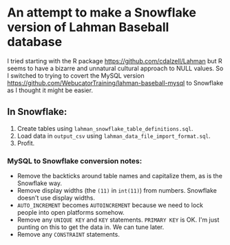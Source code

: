 # An attempt to make a Snowflake version of Lahman Baseball database
I tried starting with the R package https://github.com/cdalzell/Lahman but R seems to have a bizarre and unnatural cultural approach to NULL values. So I switched to trying to covert the MySQL version https://github.com/WebucatorTraining/lahman-baseball-mysql to Snowflake as I thought it might be easier.

## In Snowflake:
 1. Create tables using `lahman_snowflake_table_definitions.sql`.
 1. Load data in `output_csv` using `lahman_data_file_import_format.sql`.
 1. Profit.

### MySQL to Snowflake conversion notes:

 - Remove the backticks around table names and capitalize them, as is the Snowflake way.
 - Remove display widths (the `(11)` in `int(11)`) from numbers. Snowflake doesn't use display widths.
 - `AUTO_INCREMENT` becomes `AUTOINCREMENT` because we need to lock people into open platforms somehow.
  - Remove any `UNIQUE KEY` and `KEY` statements. `PRIMARY KEY` is OK. I'm just punting on this to get the data in. We can tune later.
  - Remove any 	`CONSTRAINT` statements.
  
